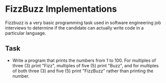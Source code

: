 # FizzBuzz Implementations

Fizzbuzz is a very basic programming task used in software engineering job interviews to determine if the candidate can actually write code in a particular language. 


## Task
+ Write a program that prints the numbers from 1 to 100. For multiples of three (3) print "Fizz", multiples of five (5) print "Buzz", and for multiples of both three (3) and five (5) print "FizzBuzz" rather than printing the number. 